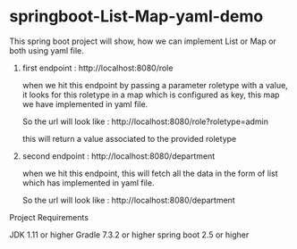 # springboot-List-Map-yaml-demo
This spring boot project will show, how we can implement List or Map or both using yaml file.

1. first endpoint : http://localhost:8080/role
   
   when we hit this endpoint by passing a parameter roletype with a value, it looks for this roletype in a map which is configured as key, this map we have implemented
   in yaml file.
   
   So the url will look like : http://localhost:8080/role?roletype=admin
   
   this will return a value associated to the provided roletype
   
2. second endpoint : http://localhost:8080/department

   when we hit this endpoint, this will fetch all the data in the form of list which has implemented in yaml file.
   
   So the url will look like : http://localhost:8080/department
   
   
Project Requirements

JDK 1.11 or higher Gradle 7.3.2 or higher spring boot 2.5 or higher
   
